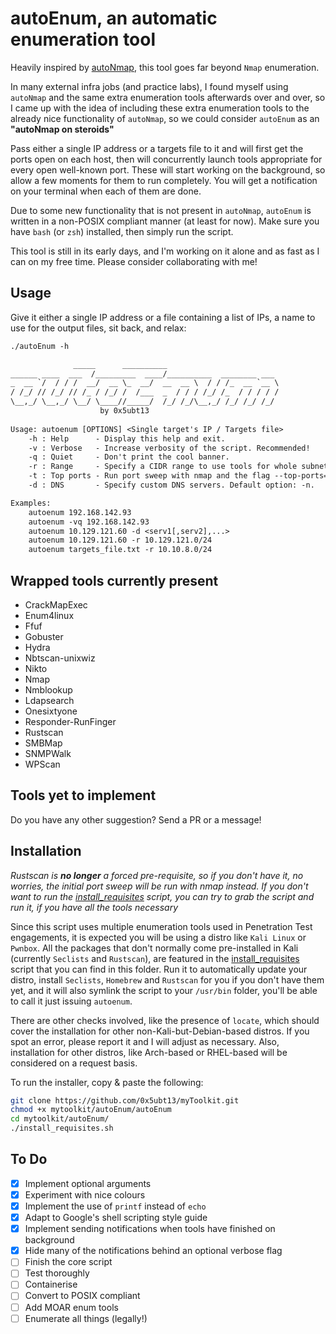 # autoEnum, an automatic enumeration tool

Heavily inspired by [autoNmap](../autoNmap/README.md), this tool goes far beyond `Nmap` enumeration.

In many external infra jobs (and practice labs), I found myself using `autoNmap` and the same extra enumeration tools afterwards over and over, so I came up with the idea of including these extra enumeration tools to the already nice functionality of `autoNmap`, so we could consider `autoEnum` as an **"autoNmap on steroids"**

Pass either a single IP address or a targets file to it and will first get the ports open on each host, then will concurrently launch tools appropriate for every open well-known port. These will start working on the background, so allow a few moments for them to run completely. You will get a notification on your terminal when each of them are done.

Due to some new functionality that is not present in `autoNmap`, `autoEnum` is written in a non-POSIX compliant manner (at least for now). Make sure you have `bash` (or `zsh`) installed, then simply run the script.

This tool is still in its early days, and I'm working on it alone and as fast as I can on my free time. Please consider collaborating with me!

## Usage

Give it either a single IP address or a file containing a list of IPs, a name to use for the output files, sit back, and relax:

~~~txt
./autoEnum -h

              _____      __________                         
______ ____  ___  /_________  ____/__________  ________ ___ 
_  __ `/  / / /  __/  __ \_  __/  __  __ \  / / /_  __ `__ \
/ /_/ // /_/ // /_ / /_/ /  /___  _  / / / /_/ /_  / / / / /
\__,_/ \__,_/ \__/ \____//_____/  /_/ /_/\__,_/ /_/ /_/ /_/ 
                    by 0x5ubt13                             
   
Usage: autoenum [OPTIONS] <Single target's IP / Targets file>
	-h : Help      - Display this help and exit.
	-v : Verbose   - Increase verbosity of the script. Recommended!
	-q : Quiet     - Don't print the cool banner.
	-r : Range     - Specify a CIDR range to use tools for whole subnets.
	-t : Top ports - Run port sweep with nmap and the flag --top-ports=<your input>
	-d : DNS       - Specify custom DNS servers. Default option: -n.

Examples:
	autoenum 192.168.142.93
	autoenum -vq 192.168.142.93
	autoenum 10.129.121.60 -d <serv1[,serv2],...>
	autoenum 10.129.121.60 -r 10.129.121.0/24
	autoenum targets_file.txt -r 10.10.8.0/24 
~~~

## Wrapped tools currently present

- CrackMapExec
- Enum4linux
- Ffuf
- Gobuster
- Hydra
- Nbtscan-unixwiz
- Nikto
- Nmap
- Nmblookup
- Ldapsearch
- Onesixtyone
- Responder-RunFinger
- Rustscan
- SMBMap
- SNMPWalk
- WPScan

## Tools yet to implement

Do you have any other suggestion? Send a PR or a message!

## Installation

*Rustscan is **no longer** a forced pre-requisite, so if you don't have it, no worries, the initial port sweep will be run with nmap instead. If you don't want to run the [install_requisites](./install_requisites.sh) script, you can try to grab the script and run it, if you have all the tools necessary*

Since this script uses multiple enumeration tools used in Penetration Test engagements, it is expected you will be using a distro like `Kali Linux` or `Pwnbox`. All the packages that don't normally come pre-installed in Kali (currently `Seclists` and `Rustscan`), are featured in the [install_requisites](./install_requisites.sh) script that you can find in this folder. Run it to automatically update your distro, install `Seclists`, `Homebrew` and `Rustscan` for you if you don't have them yet, and it will also symlink the script to your `/usr/bin` folder, you'll be able to call it just issuing `autoenum`.

There are other checks involved, like the presence of `locate`, which should cover the installation for other non-Kali-but-Debian-based distros. If you spot an error, please report it and I will adjust as necessary. Also, installation for other distros, like Arch-based or RHEL-based will be considered on a request basis.

To run the installer, copy & paste the following:

~~~sh
git clone https://github.com/0x5ubt13/myToolkit.git
chmod +x mytoolkit/autoEnum/autoEnum
cd mytoolkit/autoEnum/
./install_requisites.sh
~~~

## To Do

- [x] Implement optional arguments
- [x] Experiment with nice colours
- [x] Implement the use of `printf` instead of `echo`
- [x] Adapt to Google's shell scripting style guide
- [x] Implement sending notifications when tools have finished on background
- [x] Hide many of the notifications behind an optional verbose flag
- [ ] Finish the core script
- [ ] Test thoroughly
- [ ] Containerise
- [ ] Convert to POSIX compliant
- [ ] Add MOAR enum tools
- [ ] Enumerate all things (legally!)